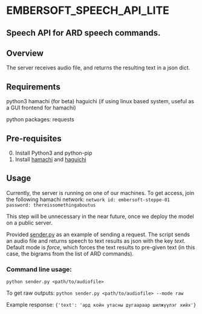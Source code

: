 # EMBERSOFT_SPEECH_API_LITE
## Speech API for ARD speech commands.

## Overview

The server receives audio file, and returns the resulting text in a json dict.

## Requirements
python3
hamachi (for beta)
haguichi (if using linux based system, useful as a GUI frontend for hamachi)

python packages:
requests

## Pre-requisites

0. Install Python3 and python-pip
1. Install [hamachi](https://vpn.net/) and [haguichi](https://haguichi.net/)

## Usage

Currently, the server is running on one of our machines. To get access, join the following hamachi network:
`network id: embersoft-steppe-01
password: thereissomethingaboutus`

This step will be unnecessary in the near future, once we deploy the model on a public server.

Provided [sender.py](https://github.com/emberKHan/embersoft_speech_api/blob/main/sender.py) as an example of sending a request. The script sends an audio file and returns speech to text results as json with the key *text*. Default mode is *force*, which forces the text results to pre-given text (in this case, the bigrams from the list of ARD commands). 

### Command line usage:

`python sender.py <path/to/audiofile>`

To get raw outputs:
`python sender.py <path/to/audiofile> --mode raw`

Example response:
    `{'text': 'ард койн утасны дугаараар шилжүүлэг хийх'}`
